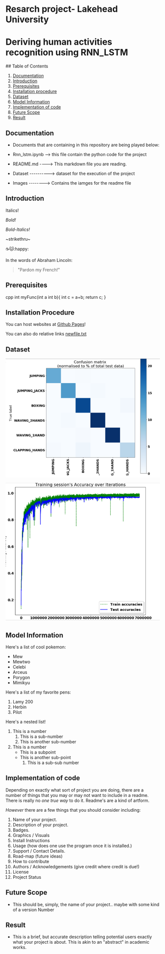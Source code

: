 # Resarch project- Lakehead University
<h1>Deriving human activities recognition using RNN_LSTM</h1>
## Table of Contents

1. [Documentation](#documentation)
2. [Introduction](#Introduction)
3. [Prerequisites](#Prerequisites)
4. [Installation procedure](#Installation-procedure)
5. [Dataset](#Dataset)
6. [Model Information](#Model-Information)
7. [Implementation of code](#Implementation-of-code)
8. [Future Scope](#Future-scope)
9. [Result](#result)

## Documentation

- Documents that are containing in this repository are being played below:

- Rnn_lstm.ipynb --> this file contain the python code for the project
- README.md ----> This markdown file you are reading.
- Dataset ----------> dataset for the execution of the project
- Images --------> Contains the iamges for the readme file


## Introduction

Italics!

*Bold!*

*Bold-Italics!*

~strikethru~

:coffee::cat::happy:

In the words of Abraham Lincoln:

> "Pardon my French!"

## Prerequisites

cpp
int myFunc(int a int b){
    int c = a+b;
    return c;
}


## Installation Procedure

You can host websites at [Github Pages](https://pages.github.com/)!

You can also do relative links [newfile.txt](newfile.txt)

## Dataset

![confusionmatrix](images/confusionmat.PNG)

![graph](images/graph.PNG)



## Model Information

Here's a list of cool pokemon:

- Mew
- Mewtwo
- Celebi
- Arceus
- Porygon
- Mimikyu

Here's a list of my favorite pens:

1. Lamy 200
2. Herbin
3. Pilot

Here's a nested list!

1. This is a number
   1. This is a sub-number
   2. This is another sub-number
2. This is a number
   - This is a subpoint
   - This is another sub-point
     1. This is a sub-sub number

## Implementation of code

Depending on exactly what sort of project you are doing, there are a number of things that you may or may not want to include in a readme. There is really no *one true way* to do it. Readme's are a kind of artform.

_However_ there are a few things that you should consider including:

1. Name of your project.
2. Description of your project.
3. Badges.
4. Graphics / Visuals
5. Install Instructions
6. Usage (how does one use the program once it is installed.)
7. Support / Contact Details.
8. Road-map (future ideas)
9. How to contribute
10. Authors / Acknowledgements (give credit where credit is due!)
11. License
12. Project Status

## Future Scope

- This should be, simply, the name of your project.. maybe with some kind of a version Number

## Result

- This is a brief, but accurate description telling potential users exactly what your project is about. This is akin to an "abstract" in academic works. 





